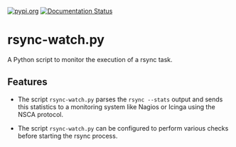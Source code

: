 [![pypi.org](http://img.shields.io/pypi/v/rsync_watch.svg)](https://pypi.python.org/pypi/rsync_watch)
[![Documentation Status](https://readthedocs.org/projects/rsync-watch/badge/?version=latest)](https://rsync-watch.readthedocs.io/en/latest/?badge=latest)

# rsync-watch.py

A Python script to monitor the execution of a rsync task.

## Features

* The script `rsync-watch.py` parses the `rsync --stats` output and
  sends this statistics to a monitoring system like Nagios or Icinga
  using the NSCA protocol.

* The script `rsync-watch.py` can be configured to perform various
  checks before starting the rsync process.

```

```
